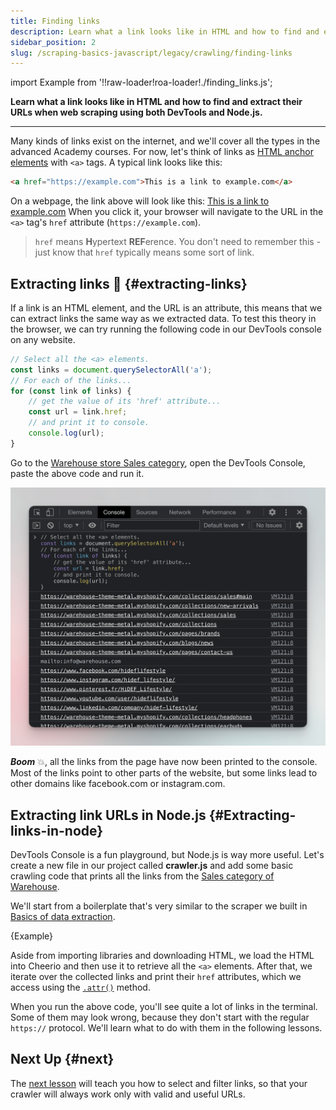```yaml
---
title: Finding links
description: Learn what a link looks like in HTML and how to find and extract their URLs when web scraping. Using both DevTools and Node.js.
sidebar_position: 2
slug: /scraping-basics-javascript/legacy/crawling/finding-links
---
```


import Example from '!!raw-loader!roa-loader!./finding_links.js';

**Learn what a link looks like in HTML and how to find and extract their URLs when web scraping using both DevTools and Node.js.**

---

Many kinds of links exist on the internet, and we'll cover all the types in the advanced Academy courses. For now, let's think of links as [HTML anchor elements](https://developer.mozilla.org/en-US/docs/Web/HTML/Element/a) with `<a>` tags. A typical link looks like this:

```HTML
<a href="https://example.com">This is a link to example.com</a>
```

On a webpage, the link above will look like this: [This is a link to example.com](https://example.com) When you click it, your browser will navigate to the URL in the `<a>` tag's `href` attribute (`https://example.com`).

> `href` means **H**ypertext **REF**erence. You don't need to remember this - just know that `href` typically means some sort of link.

## Extracting links 🔗 {#extracting-links}

If a link is an HTML element, and the URL is an attribute, this means that we can extract links the same way as we extracted data. To test this theory in the browser, we can try running the following code in our DevTools console on any website.

```js
// Select all the <a> elements.
const links = document.querySelectorAll('a');
// For each of the links...
for (const link of links) {
    // get the value of its 'href' attribute...
    const url = link.href;
    // and print it to console.
    console.log(url);
}
```

Go to the [Warehouse store Sales category](https://warehouse-theme-metal.myshopify.com/collections/sales), open the DevTools Console, paste the above code and run it.

![links extracted from Warehouse store](./images/warehouse-links.png)

**_Boom_** 💥, all the links from the page have now been printed to the console. Most of the links point to other parts of the website, but some links lead to other domains like facebook.com or instagram.com.

## Extracting link URLs in Node.js {#Extracting-links-in-node}

DevTools Console is a fun playground, but Node.js is way more useful. Let's create a new file in our project called **crawler.js** and add some basic crawling code that prints all the links from the [Sales category of Warehouse](https://warehouse-theme-metal.myshopify.com/collections/sales).

We'll start from a boilerplate that's very similar to the scraper we built in [Basics of data extraction](../data_extraction/node_js_scraper.md).

<RunnableCodeBlock className="language-js" type="cheerio">
    {Example}
</RunnableCodeBlock>

Aside from importing libraries and downloading HTML, we load the HTML into Cheerio and then use it to retrieve all the `<a>` elements. After that, we iterate over the collected links and print their `href` attributes, which we access using the [`.attr()`](https://cheerio.js.org/docs/api/classes/Cheerio#attr) method.

When you run the above code, you'll see quite a lot of links in the terminal. Some of them may look wrong, because they don't start with the regular `https://` protocol. We'll learn what to do with them in the following lessons.

## Next Up {#next}

The [next lesson](./filtering_links.md) will teach you how to select and filter links, so that your crawler will always work only with valid and useful URLs.
